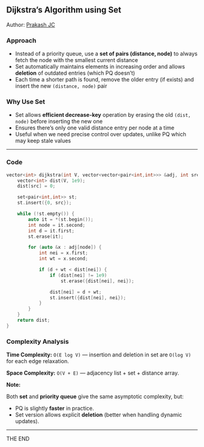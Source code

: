 ## Dijkstra’s Algorithm using Set

Author: [Prakash JC](https://prakash079513.github.io)

### Approach

- Instead of a priority queue, use a **set of pairs (distance, node)** to always fetch the node with the smallest current distance
- Set automatically maintains elements in increasing order and allows **deletion** of outdated entries (which PQ doesn’t)
- Each time a shorter path is found, remove the older entry (if exists) and insert the new `(distance, node)` pair

### Why Use Set

- Set allows **efficient decrease-key** operation by erasing the old `(dist, node)` before inserting the new one
- Ensures there’s only one valid distance entry per node at a time
- Useful when we need precise control over updates, unlike PQ which may keep stale values

---

### Code

```cpp
vector<int> dijkstra(int V, vector<vector<pair<int,int>>> &adj, int src) {
    vector<int> dist(V, 1e9);
    dist[src] = 0;

    set<pair<int,int>> st;
    st.insert({0, src});

    while (!st.empty()) {
        auto it = *(st.begin());
        int node = it.second;
        int d = it.first;
        st.erase(it);

        for (auto &x : adj[node]) {
            int nei = x.first;
            int wt = x.second;

            if (d + wt < dist[nei]) {
                if (dist[nei] != 1e9)
                    st.erase({dist[nei], nei});

                dist[nei] = d + wt;
                st.insert({dist[nei], nei});
            }
        }
    }
    return dist;
}
```

### Complexity Analysis

**Time Complexity:** `O(E log V)` — insertion and deletion in set are `O(log V)` for each edge relaxation.

**Space Complexity:** `O(V + E)` — adjacency list + set + distance array.

**Note:**

Both **set** and **priority queue** give the same asymptotic complexity, but:

- PQ is slightly **faster** in practice.
- Set version allows explicit **deletion** (better when handling dynamic updates).

---

THE END
